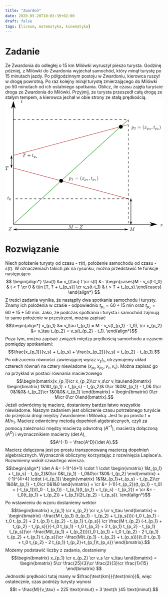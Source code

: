 ```yaml
---
title: "Zwardoń"
date: 2020-05-20T10:03:39+02:00
draft: false
tags: [liceum, matematyka, kinematyka]
---
```

# Zadanie
Ze Zwardonia do odległej o $15$ km Milówki wyruszył pieszo turysta. Godzinę później, z Milówki do Zwardonia wyjechał samochód, który minął turystę po $15$ minutach jazdy. Po półgodzinnym postoju w Zwardoniu, kierowca ruszył w drogę powrotną. Po raz kolejny minął turystę zmierzającego do Milówki po $50$ minutach od ich ostatniego spotkania. Oblicz, ile czasu zajęła turyście droga ze Zwardonia do Milówki. Przyjmij, że turysta przeszedł całą drogę ze stałym tempem, a kierowca jechał w obie strony ze stałą prędkością.
![](/img/zwardon.png)
# Rozwiązanie
Niech położenie turysty od czasu - $\tau(t)$, położenie samochodu od czasu - $s(t)$. W oznaczeniach takich jak na rysunku, można przedstawić te funkcje następująco
$$ \begin{align*}
\tau(t) &= v_{\tau} t \cr
s(t) &= \begin{cases}M - v_s(t-t_0) & t < T \cr
0 & t\in [T, T + t_{p_s}] \cr
v_s(t-t_1) & t > T + t_{p_s}.\end{cases}
\end{align*} $$
Z treści zadania wynika, że nastąpiły dwa spotkania samochodu i turysty. Znamy ich położenia w czasie - odpowiednio $t_{p_1} = 60 + 15$ min oraz $t_{p_2} = 60 + 15 + 50$ min.
Jako, że podczas spotkania i turysta i samochód zajmują to samo położenie w przestrzeni, można zapisać
$$\begin{align*}
x_{p_1} &= v_\tau t_{p_1} = M - v_s(t_{p_1} - t_0), \cr
x_{p_2} &= v_\tau t_{p_2} = v_s(t_{p_2} - t_1).
\end{align*}$$
Poza tym, można zapisać związek między prędkością samochodu a czasem pomiędzy spotkaniami:
$$\frac{x_{p_1}}{v_s} + t_{p_s} + \frac{x_{p_2}}{v_s} = t_{p_2} - t_{p_1}.$$
Po odrzuceniu równości zawierającej wyraz $v_s t_1$, otrzymujemy układ czterech równań na cztery niewiadome ($x_{p_1}, x_{p_2},v_\tau, v_s$).
Można zapisać go na przykład w postaci równania macierzowego
$$\begin{bmatrix}x_{p_1}\cr x_{p_2}\cr v_s\cr v_\tau\end{bmatrix} \begin{bmatrix}
1&1&t_{p_1} + t_{p_s} - t_{p_2}& 0\cr
1&0&t_{p_1} - t_0& 0\cr
0&1&0&-t_{p_2}\cr
1&0&0&-t_{p_1}
\end{bmatrix} =
\begin{bmatrix} 0\cr M\cr 0\cr 0\end{bmatrix}.$$
Jeżeli odwrócimy tę macierz, dostaniemy bardzo łatwo wszystkie niewiadome. Naszym zadaniem jest obliczenie czasu potrzebnego turyście do przejścia drogi między Zwardoniem i Milówką. Jest to po prostu $t = M/v_\tau$. Macierz odwrócimy metodą dopełnień algebraicznych, czyli za pomocą zależności między macierzą odwrotną ($A^{-1}$), macierzą dołączoną ($A^D$) i wyznacznikiem macierzy ($\det A$),
$$A^{-1} = \frac{A^D}{\det A}.$$
Macierz dołączona jest po prostu transponowaną macierzą dopełnień algebraicznych.
Wyznacznik obliczymy korzystając z rozwinięcia Laplace'a.
Rozwiniemy wokół czwartego wiersza.
$$\begin{align*}
\det A &= (-1)^{4+1} \cdot 1 \cdot
\begin{vmatrix}
1&t_{p_1} + t_{p_s} - t_{p_2}&0\cr
0&t_{p_1} - t_0&0\cr
1&0&-t_{p_2}
\end{vmatrix} + (-1)^{4+4} \cdot (-t_{p_1}) \begin{vmatrix}
1&1&t_{p_1}+t_{p_s} - t_{p_2}\cr
1&0&t_{p_1} - t_0\cr
0&1&0
\end{vmatrix} = \cr
&= (-1)(-t_{p_2})(t_{p_1} - t_0) + (-t_{p_1})(t_0 - t_{p_1}) - t_{p_1}(t_{p_1} + t_{p_s} - t_{p_2}) = \cr
&= -t_0(t_{p_1} + t_{p_2}) + t_{p_1}(2t_{p_2} - t_{p_s}).
\end{align*}$$
Po wstawieniu do wzoru dostaniemy wektor
$$\begin{bmatrix}
x_{p_1} \cr x_{p_2} \cr v_s \cr v_\tau
\end{bmatrix} =
\begin{bmatrix}
-\frac{M t_{p_1} (t_{p_1} - t_{p_2} + t_{p_s})}{-t_0 t_{p_1} - t_0 t_{p_2} + 2 t_{p_1} t_{p_2} - t_{p_1} t_{p_s}} \cr
\frac{M t_{p_2} (-t_{p_1} + t_{p_2} - t_{p_s})}{-t_0 t_{p_1} - t_0 t_{p_2} + 2 t_{p_1} t_{p_2} - t_{p_1} t_{p_s}}\cr
-\frac{M(t_{p_1} + t_{p_2})}{t_0 t_{p_1} + t_0 t_{p_2} - 2 t_{p_1} t_{p_2} + t_{p_1} t_{p_s}}\cr
-\frac{M(t_{p_1} - t_{p_2} + t_{p_s})}{t_0 t_{p_1} + t_0 t_{p_2} - 2 t_{p_1} t_{p_2}+t_{p_1}t_{p_s}}
\end{bmatrix}.$$
Możemy podstawić liczby z zadania, dostaniemy
$$\begin{bmatrix}
x_{p_1} \cr x_{p_2} \cr v_s \cr v_\tau
\end{bmatrix} =
\begin{bmatrix}
5\cr \frac{25}{3}\cr \frac{2}{3}\cr \frac{1}{15}
\end{bmatrix}
$$
Jednostki prędkości tutaj mamy w $\frac{\text{km}}{\text{min}}$, więc ostatecznie, czas podróży turysty wynosi
$$t = \frac{M}{v_\tau} = 225 \text{minut} = 3 \text{h }45 \text{minut}.$$

